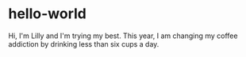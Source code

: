 # hello-world
Hi, I'm Lilly and I'm trying my best. 
This year, I am changing my coffee addiction by drinking less than six cups a day.  
